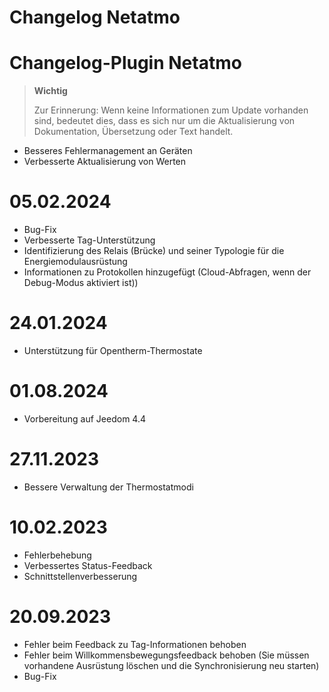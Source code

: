 # Changelog Netatmo

# Changelog-Plugin Netatmo

>**Wichtig**
>
>Zur Erinnerung: Wenn keine Informationen zum Update vorhanden sind, bedeutet dies, dass es sich nur um die Aktualisierung von Dokumentation, Übersetzung oder Text handelt.

- Besseres Fehlermanagement an Geräten
- Verbesserte Aktualisierung von Werten

# 05.02.2024

- Bug-Fix
- Verbesserte Tag-Unterstützung
- Identifizierung des Relais (Brücke) und seiner Typologie für die Energiemodulausrüstung
- Informationen zu Protokollen hinzugefügt (Cloud-Abfragen, wenn der Debug-Modus aktiviert ist))

# 24.01.2024

- Unterstützung für Opentherm-Thermostate

# 01.08.2024

- Vorbereitung auf Jeedom 4.4

# 27.11.2023

- Bessere Verwaltung der Thermostatmodi

# 10.02.2023

- Fehlerbehebung
- Verbessertes Status-Feedback
- Schnittstellenverbesserung

# 20.09.2023

- Fehler beim Feedback zu Tag-Informationen behoben
- Fehler beim Willkommensbewegungsfeedback behoben (Sie müssen vorhandene Ausrüstung löschen und die Synchronisierung neu starten)
- Bug-Fix
